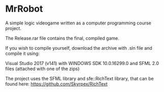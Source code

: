 # MrRobot
A simple logic videogame written as a computer programming course project.

The Release.rar file contains the final, compiled game.


If you wish to compile yourself, download the archive with .sln file and compile it using:

Visual Studio 2017 (v141) with WINDOWS SDK 10.0.16299.0 and SFML 2.0 files (attached with one of the zips)

The project uses the SFML library and sfe::RichText library, that can be found here: https://github.com/Skyrpex/RichText
